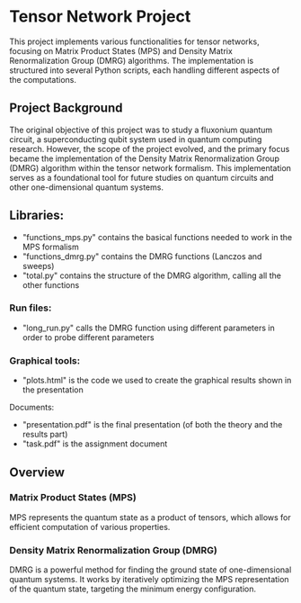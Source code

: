 # Tensor Network Project
This project implements various functionalities for tensor networks, focusing on Matrix Product States (MPS) and Density Matrix Renormalization Group (DMRG) algorithms. The implementation is structured into several Python scripts, each handling different aspects of the computations.

## Project Background

The original objective of this project was to study a fluxonium quantum circuit, a superconducting qubit system used in quantum computing research. However, the scope of the project evolved, and the primary focus became the implementation of the Density Matrix Renormalization Group (DMRG) algorithm within the tensor network formalism. This implementation serves as a foundational tool for future studies on quantum circuits and other one-dimensional quantum systems.

## Libraries:
- "functions_mps.py" contains the basical functions needed to work in the MPS formalism
- "functions_dmrg.py" contains the DMRG functions (Lanczos and sweeps)
- "total.py" contains the structure of the DMRG algorithm, calling all the other functions 

### Run files:
- "long_run.py" calls the DMRG function using different parameters in order to probe different parameters

### Graphical tools:
- "plots.html" is the code we used to create the graphical results shown in the presentation

Documents:
- "presentation.pdf" is the final presentation (of both the theory and the results part)
- "task.pdf" is the assignment document

## Overview

### Matrix Product States (MPS)

MPS represents the quantum state as a product of tensors, which allows for efficient computation of various properties.

### Density Matrix Renormalization Group (DMRG)

DMRG is a powerful method for finding the ground state of one-dimensional quantum systems. It works by iteratively optimizing the MPS representation of the quantum state, targeting the minimum energy configuration.
